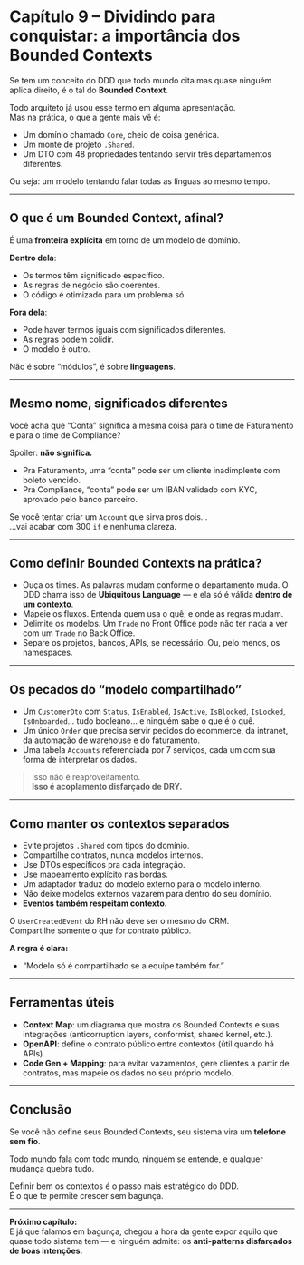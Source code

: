 # Capítulo 9 – Dividindo para conquistar: a importância dos Bounded Contexts

Se tem um conceito do DDD que todo mundo cita mas quase ninguém aplica direito, é o tal do **Bounded Context**.

Todo arquiteto já usou esse termo em alguma apresentação.  
Mas na prática, o que a gente mais vê é:

- Um domínio chamado `Core`, cheio de coisa genérica.
- Um monte de projeto `.Shared`.
- Um DTO com 48 propriedades tentando servir três departamentos diferentes.

Ou seja: um modelo tentando falar todas as línguas ao mesmo tempo.

---

## O que é um Bounded Context, afinal?

É uma **fronteira explícita** em torno de um modelo de domínio.

**Dentro dela**:

- Os termos têm significado específico.
- As regras de negócio são coerentes.
- O código é otimizado para um problema só.

**Fora dela**:

- Pode haver termos iguais com significados diferentes.
- As regras podem colidir.
- O modelo é outro.

Não é sobre “módulos”, é sobre **linguagens**.

---

## Mesmo nome, significados diferentes

Você acha que “Conta” significa a mesma coisa para o time de Faturamento e para o time de Compliance?

Spoiler: **não significa.**

- Pra Faturamento, uma “conta” pode ser um cliente inadimplente com boleto vencido.
- Pra Compliance, “conta” pode ser um IBAN validado com KYC, aprovado pelo banco parceiro.

Se você tentar criar um `Account` que sirva pros dois…  
…vai acabar com 300 `if` e nenhuma clareza.

---

## Como definir Bounded Contexts na prática?

- Ouça os times. As palavras mudam conforme o departamento muda. O DDD chama isso de **Ubiquitous Language** — e ela só é válida **dentro de um contexto**.
- Mapeie os fluxos. Entenda quem usa o quê, e onde as regras mudam.
- Delimite os modelos. Um `Trade` no Front Office pode não ter nada a ver com um `Trade` no Back Office.
- Separe os projetos, bancos, APIs, se necessário. Ou, pelo menos, os namespaces.

---

## Os pecados do “modelo compartilhado”

- Um `CustomerDto` com `Status`, `IsEnabled`, `IsActive`, `IsBlocked`, `IsLocked`, `IsOnboarded`… tudo booleano… e ninguém sabe o que é o quê.
- Um único `Order` que precisa servir pedidos do ecommerce, da intranet, da automação de warehouse e do faturamento.
- Uma tabela `Accounts` referenciada por 7 serviços, cada um com sua forma de interpretar os dados.

> Isso não é reaproveitamento.  
> **Isso é acoplamento disfarçado de DRY.**

---

## Como manter os contextos separados

- Evite projetos `.Shared` com tipos do domínio.
- Compartilhe contratos, nunca modelos internos.
- Use DTOs específicos pra cada integração.
- Use mapeamento explícito nas bordas.
- Um adaptador traduz do modelo externo para o modelo interno.
- Não deixe modelos externos vazarem para dentro do seu domínio.
- **Eventos também respeitam contexto.**

O `UserCreatedEvent` do RH não deve ser o mesmo do CRM.  
Compartilhe somente o que for contrato público.

**A regra é clara:**

- “Modelo só é compartilhado se a equipe também for.”

---

## Ferramentas úteis

- **Context Map**: um diagrama que mostra os Bounded Contexts e suas integrações (anticorruption layers, conformist, shared kernel, etc.).
- **OpenAPI**: define o contrato público entre contextos (útil quando há APIs).
- **Code Gen + Mapping**: para evitar vazamentos, gere clientes a partir de contratos, mas mapeie os dados no seu próprio modelo.

---

## Conclusão

Se você não define seus Bounded Contexts, seu sistema vira um **telefone sem fio**.

Todo mundo fala com todo mundo, ninguém se entende, e qualquer mudança quebra tudo.

Definir bem os contextos é o passo mais estratégico do DDD.  
É o que te permite crescer sem bagunça.

---

**Próximo capítulo:**  
E já que falamos em bagunça, chegou a hora da gente expor aquilo que quase todo sistema tem — e ninguém admite: os **anti-patterns disfarçados de boas intenções**.

